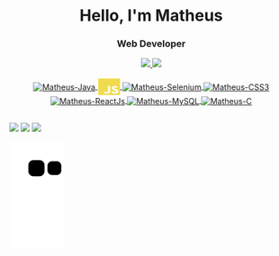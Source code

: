 <h1 align="center"> Hello, I'm Matheus </h1>
<h3 align="center"> Web Developer </h3>

<div align="center">
  <a href="https://github.com/matheusbruns">
  <img height="150px" src="https://github-readme-stats.vercel.app/api?username=matheusbruns&show_icons=true&theme=dark&include_all_commits=true&count_private=true"/>
  <img height="150px" src="https://github-readme-stats.vercel.app/api/top-langs/?username=matheusbruns&layout=compact&langs_count=7&theme=dark"/>
</div>
  
<div style="display:  inline_block"  align="center"><br>
  
  <a href="https://docs.oracle.com/en/java/">
    <img align="center"  alt="Matheus-Java"    height="50" width="40"  src="https://cdn.jsdelivr.net/gh/devicons/devicon/icons/java/java-original.svg" />
  </a>
  <a href="https://developer.mozilla.org/pt-BR/docs/Web/JavaScript">
    <img align="center"  alt="Matheus-Js"  height="30" width="40" src="https://raw.githubusercontent.com/devicons/devicon/master/icons/javascript/javascript-plain.svg"/>
  </a>
  <a href="https://www.selenium.dev/">
    <img align="center"  alt="Matheus-Selenium"    height="30" width="40"  src="https://cdn.jsdelivr.net/gh/devicons/devicon/icons/selenium/selenium-original.svg" />
  </a>
  <a href = "https://developer.mozilla.org/pt-BR/docs/Web/CSS">
    <img align="center"  alt="Matheus-CSS3"    height="30" width="40"  src="https://cdn.jsdelivr.net/gh/devicons/devicon/icons/css3/css3-original.svg"/>
  </a>
  <a href="https://pt-br.reactjs.org/">
    <img align="center"  alt="Matheus-ReactJs" height="50" width="40"  src="https://cdn.jsdelivr.net/gh/devicons/devicon/icons/react/react-original.svg"/>
  </a>
  <a href = "https://www.mysql.com/">  
    <img align="center"  alt="Matheus-MySQL"   height="50" width="40"  src="https://cdn.jsdelivr.net/gh/devicons/devicon/icons/mysql/mysql-original-wordmark.svg"/>
  </a>
  <a href = "https://www.w3schools.com/c/">
    <img align="center"  alt="Matheus-C"       height="40" width="40"  src="https://cdn.jsdelivr.net/gh/devicons/devicon/icons/c/c-original.svg" />
  </a>
</div>
  
  ##
  
<div> 
   <a href="https://www.instagram.com/matheus_bruns/" target="_blank"><img src="https://img.shields.io/badge/-Instagram-%23E4405F?style=for-the-badge&logo=instagram&logoColor=white" target="_blank"></a>
   <a href = "mailto:matheus.rbruns@gmail.com"><img src="https://img.shields.io/badge/-Gmail-%23333?style=for-the-badge&logo=gmail&logoColor=white" target="_blank"></a>
   <a href="https://www.linkedin.com/in/matheus-bruns/" target="_blank"><img src="https://img.shields.io/badge/-LinkedIn-%230077B5?style=for-the-badge&logo=linkedin&logoColor=white"  target="_blank"></a> 
 
  ![Snake animation](https://github.com/matheusbruns/matheusbruns/blob/output/github-contribution-grid-snake.svg)

</div>
  

